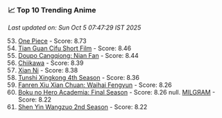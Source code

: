 ### 📈 Top 10 Trending Anime

*Last updated on: Sun Oct  5 07:47:29 IST 2025*

53. [One Piece](https://myanimelist.net/anime/21) - Score: 8.73
167. [Tian Guan Cifu Short Film](https://myanimelist.net/anime/60988) - Score: 8.46
183. [Doupo Cangqiong: Nian Fan](https://myanimelist.net/anime/51039) - Score: 8.44
216. [Chiikawa](https://myanimelist.net/anime/50250) - Score: 8.39
221. [Xian Ni](https://myanimelist.net/anime/55809) - Score: 8.38
247. [Tunshi Xingkong 4th Season](https://myanimelist.net/anime/56524) - Score: 8.36
335. [Fanren Xiu Xian Chuan: Waihai Fengyun](https://myanimelist.net/anime/60557) - Score: 8.26
349. [Boku no Hero Academia: Final Season](https://myanimelist.net/anime/60098) - Score: 8.26
null. [MILGЯAM](https://myanimelist.net/anime/47794) - Score: 8.22
380. [Shen Yin Wangzuo 2nd Season](https://myanimelist.net/anime/52684) - Score: 8.22
